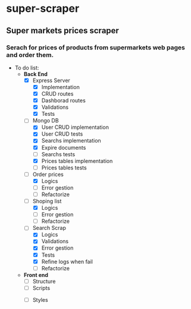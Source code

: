 # super-scraper
## Super markets prices scraper

### Serach for prices of products from supermarkets web pages and order them.

- To do list:
    - **Back End** 
        - [x] Express Server
            - [x] Implementation
            * [x] CRUD routes
            * [x] Dashborad routes
            * [x] Validations
            + [x] Tests
        * [ ] Mongo DB
            - [x] User CRUD implementation
            * [x] User CRUD tests
            * [x] Searchs implementation
            * [x] Expire documents
            * [ ] Searchs tests
            * [x] Prices tables implementation
            + [ ] Prices tables tests
        * [ ] Order prices
            - [x] Logics
            * [ ] Error gestion
            + [ ] Refactorize
        * [ ] Shoping list
            - [x] Logics
            * [ ] Error gestion
            + [ ] Refactorize
        + [ ] Search Scrap
            - [x] Logics
            * [x] Validations
            * [x] Error gestion
            * [x] Tests
            * [x] Refine logs when fail 
            + [ ] Refactorize 
    + **Front end**
        - [ ] Structure
        * [ ] Scripts
        + [ ] Styles
 